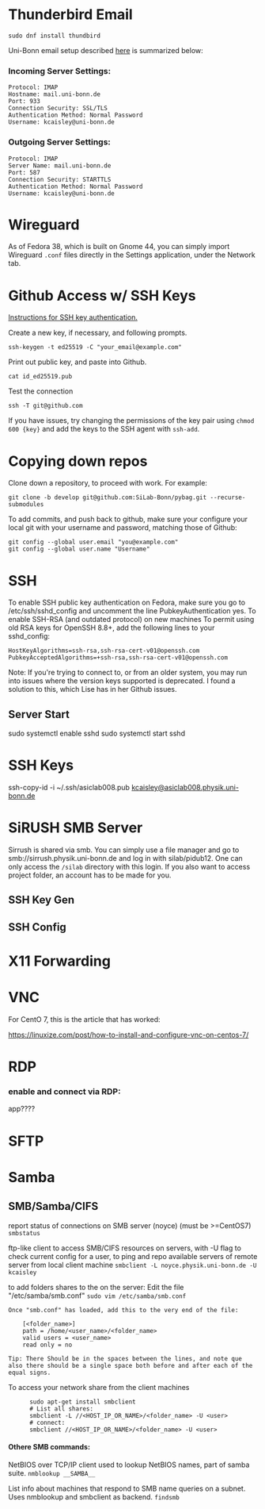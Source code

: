 # Thunderbird Email

```
sudo dnf install thundbird
```

Uni-Bonn email setup described [here](https://confluence.team.uni-bonn.de/display/HRZDOK/Einrichten+von+E-Mail+Clients#expand-AccountSetUp) is summarized below:

### Incoming Server Settings:

```
Protocol: IMAP
Hostname: mail.uni-bonn.de
Port: 933
Connection Security: SSL/TLS
Authentication Method: Normal Password
Username: kcaisley@uni-bonn.de
```

### Outgoing Server Settings:

```
Protocol: IMAP
Server Name: mail.uni-bonn.de
Port: 587
Connection Security: STARTTLS
Authentication Method: Normal Password
Username: kcaisley@uni-bonn.de
```

# Wireguard

As of Fedora 38, which is built on Gnome 44, you can simply import Wireguard `.conf` files directly in the Settings application, under the Network tab.

# Github Access w/ SSH Keys

[Instructions for SSH key authentication.](https://docs.github.com/en/authentication/connecting-to-github-with-ssh)

Create a new key, if necessary, and following prompts.
```
ssh-keygen -t ed25519 -C "your_email@example.com"
```

Print out public key, and paste into Github.
```
cat id_ed25519.pub
```

Test the connection
```
ssh -T git@github.com
```

If you have issues, try changing the permissions of the key pair using `chmod 600 {key}` and add the keys to the SSH agent with `ssh-add`.

# Copying down repos

Clone down a repository, to proceed with work. For example:
```
git clone -b develop git@github.com:SiLab-Bonn/pybag.git --recurse-submodules
```

To add commits, and push back to github, make sure your configure your local git with your username and password, matching those of Github:
```
git config --global user.email "you@example.com"
git config --global user.name "Username"
```

# SSH

To enable SSH public key authentication on Fedora, make sure you go to /etc/ssh/sshd_config and uncomment the line PubkeyAuthentication yes.
To enable SSH-RSA (and outdated protocol) on new machines
To permit using old RSA keys for OpenSSH 8.8+, add the following lines to your sshd_config:

```
HostKeyAlgorithms=ssh-rsa,ssh-rsa-cert-v01@openssh.com
PubkeyAcceptedAlgorithms=+ssh-rsa,ssh-rsa-cert-v01@openssh.com
```

Note: If you're trying to connect to, or from an older system, you may run into issues where the version keys supported is deprecated. I found a solution to this, which Lise has in her Github issues.

## Server Start
sudo systemctl enable sshd
sudo systemctl start sshd

# SSH Keys
ssh-copy-id -i ~/.ssh/asiclab008.pub kcaisley@asiclab008.physik.uni-bonn.de

# SiRUSH SMB Server

Sirrush is shared via smb. You can simply use a file manager and go to smb://sirrush.physik.uni-bonn.de and log in with silab/pidub12. One can only access the `/silab` directory with this login. If you also want
to access project folder, an account has to be made for you.

## SSH Key Gen

## SSH Config


# X11 Forwarding

# VNC

For CentO 7, this is the article that has worked:

https://linuxize.com/post/how-to-install-and-configure-vnc-on-centos-7/

# RDP


### enable and connect via RDP:

app????


# SFTP

# Samba

## SMB/Samba/CIFS

report status of connections on SMB server (noyce) (must be >=CentOS7)
`smbstatus`

ftp-like client to access SMB/CIFS resources on servers, with -U flag to check current config for a user,
to ping and repo available servers of remote server from local client machine
`smbclient -L noyce.physik.uni-bonn.de -U kcaisley`

to add folders shares to the on the server:
Edit the file "/etc/samba/smb.conf"
`sudo vim /etc/samba/smb.conf`

```
Once "smb.conf" has loaded, add this to the very end of the file:
    
    [<folder_name>]
    path = /home/<user_name>/<folder_name>
    valid users = <user_name>
    read only = no
```
    Tip: There Should be in the spaces between the lines, and note que also there should be a single space both before and after each of the equal signs.

To access your network share from the client machines

```
      sudo apt-get install smbclient
      # List all shares:
      smbclient -L //<HOST_IP_OR_NAME>/<folder_name> -U <user>
      # connect:
      smbclient //<HOST_IP_OR_NAME>/<folder_name> -U <user>
```

#### Othere SMB commands:

NetBIOS over TCP/IP client used to lookup NetBIOS names, part of samba suite.
`nmblookup __SAMBA__`

List info about machines that respond to SMB name queries on a subnet. Uses nmblookup and smbclient as backend.
`findsmb`


